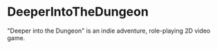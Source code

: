 # DeeperIntoTheDungeon
"Deeper into the Dungeon" is an indie adventure, role-playing 2D video game. 
